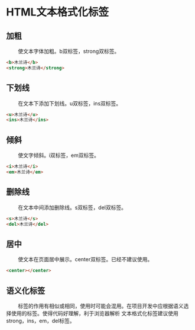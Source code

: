 # HTML文本格式化标签

## 加粗

&ensp;&ensp;&ensp;&ensp;
使文本字体加粗。b双标签，strong双标签。

```html
<b>木兰诗</b>
<strong>木兰诗</strong>
```

## 下划线

&ensp;&ensp;&ensp;&ensp;
在文本下添加下划线。u双标签，ins双标签。

```html
<u>木兰诗</u>
<ins>木兰诗</ins>
```

## 倾斜

&ensp;&ensp;&ensp;&ensp;
使文字倾斜。i双标签，em双标签。

```html
<i>木兰诗</i>
<em>木兰诗</em>
```

## 删除线

&ensp;&ensp;&ensp;&ensp;
在文本中间添加删除线。s双标签，del双标签。

```html
<s>木兰诗</s>
<del>木兰诗</del>
```

## 居中

&ensp;&ensp;&ensp;&ensp;
使文本在页面居中展示。center双标签。已经不建议使用。

```html
<center></center>
```

## 语义化标签

&ensp;&ensp;&ensp;&ensp;
标签的作用有相似或相同，使用时可能会混用。在项目开发中应根据语义选择使用的标签。使得代码好理解，利于浏览器解析
文本格式化标签建议使用strong，ins，em，del标签。
